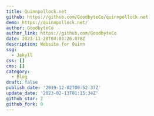 ```yaml
---
title: Quinnpollock.net
github: https://github.com/GoodbyteCo/quinnpollock.net
demo: https://quinnpollock.net/
author: GoodbyteCo
author_link: https://github.com/GoodbyteCo
date: 2023-11-28T04:03:26.078Z
description: Website for Quinn
ssg:
  - Jekyll
css: []
cms: []
category:
  - Blog
draft: false
publish_date: '2019-12-02T00:52:37Z'
update_date: '2023-02-13T01:15:34Z'
github_star: 2
github_fork: 0
---
```

